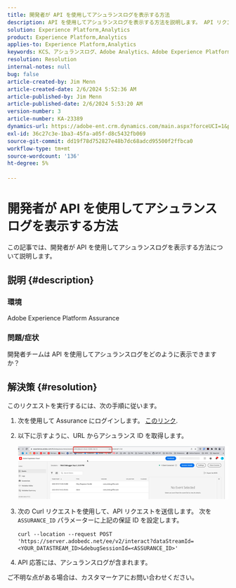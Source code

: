 ```yaml
---
title: 開発者が API を使用してアシュランスログを表示する方法
description: API を使用してアシュランスログを表示する方法を説明します。 API リクエストを送信し、説明に従ってアシュランス ID を置き換えます。
solution: Experience Platform,Analytics
product: Experience Platform,Analytics
applies-to: Experience Platform,Analytics
keywords: KCS、アシュランスログ、Adobe Analytics、Adobe Experience Platform
resolution: Resolution
internal-notes: null
bug: false
article-created-by: Jim Menn
article-created-date: 2/6/2024 5:52:36 AM
article-published-by: Jim Menn
article-published-date: 2/6/2024 5:53:20 AM
version-number: 3
article-number: KA-23389
dynamics-url: https://adobe-ent.crm.dynamics.com/main.aspx?forceUCI=1&pagetype=entityrecord&etn=knowledgearticle&id=433543e7-b3c4-ee11-9079-6045bd006268
exl-id: 36c27c3e-1ba3-45fa-a05f-d8c5432fb069
source-git-commit: dd19f78d752827e48b7dc68adcd95500f2ffbca0
workflow-type: tm+mt
source-wordcount: '136'
ht-degree: 5%

---
```


# 開発者が API を使用してアシュランスログを表示する方法


この記事では、開発者が API を使用してアシュランスログを表示する方法について説明します。

## 説明 {#description}


### 環境

Adobe Experience Platform Assurance

### 問題/症状

開発者チームは API を使用してアシュランスログをどのように表示できますか？


## 解決策 {#resolution}


このリクエストを実行するには、次の手順に従います。

1. 次を使用して Assurance にログインします。 [このリンク](https://experience.adobe.com/assurance).
2. 以下に示すように、URL からアシュランス ID を取得します。

   ![](assets/41e62e4b-3ba0-ee11-be37-6045bd006239.png)
3. 次の Curl リクエストを使用して、API リクエストを送信します。 次を `ASSURANCE_ID` パラメーターに上記の保証 ID を設定します。<br>


   ```
   curl --location --request POST 'https://server.adobedc.net/ee/v2/interact?dataStreamId= <YOUR_DATASTREAM_ID>&debugSessionId=<ASSURANCE_ID>'
   ```


4. API 応答には、アシュランスログが含まれます。


ご不明な点がある場合は、カスタマーケアにお問い合わせください。
